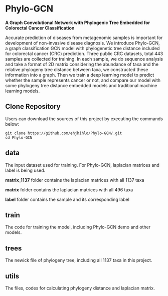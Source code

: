 # Phylo-GCN
**A Graph Convolutional Network with Phylogenic Tree Embedded for Colorectal Cancer Classification**  
  
Accurate prediction of diseases from metagenomic samples is important for development of non-invasive disease diagnosis. We introduce Phylo-GCN, a graph classification GCN model with phylogenetic tree distance included for colorectal cancer (CRC) prediction. Three public CRC datasets, total 443 samples are collected for training. In each sample, we do sequence analysis and take a format of 2D matrix considering the abundance of taxa and the relative phylogeny tree distance between taxa, we constructed these information into a graph. Then we train a deep learning model to predict whether the sample represents cancer or not, and compare our model with some phylogeny tree distance embedded models and traditional machine learning models.    
## Clone Repository
Users can download the sources of this project by executing the commands below:
``` 
git clone https://github.com/ehjhihlo/Phylo-GCN/.git  
cd Phylo-GCN  
```
## data  
The input dataset used for training. For Phylo-GCN, laplacian matrices and label is being used.  
  
**matrix_1137** folder contains the laplacian matrices with all 1137 taxa  
  
**matrix** folder contains the laplacian matrices with all 496 taxa  
  
**label** folder contains the sample and its corresponding label  
  
## train  
The code for training the model, including Phylo-GCN demo and other models.    
## trees
The newick file of phylogeny tree, including all 1137 taxa in this project.  
## utils  
The files, codes for calculating phylogeny distance and laplacian matrix.  
